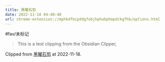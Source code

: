 ```yaml
---
title: 黑曜石剪
date: 2022-11-18 04:40:40
url: chrome-extension://mphkdfmipddgfobjhphabphmpdckgfhb/options.html
---
```


#fav/未标记

> This is a test clipping from the Obsidian Clipper,

Clipped from [黑曜石剪](chrome-extension://mphkdfmipddgfobjhphabphmpdckgfhb/options.html) at 2022-11-18.